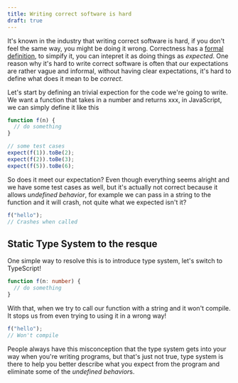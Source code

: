 ```yaml
---
title: Writing correct software is hard
draft: true
---
```


It's known in the industry that writing correct software is hard, if you don't feel the same way, you might be doing it wrong. Correctness has a [formal definition](<https://en.wikipedia.org/wiki/Correctness_(computer_science)>), to simpify it, you can intepret it as doing things as _expected_. One reason why it's hard to write correct software is often that our expectations are rather vague and informal, without having clear expectations, it's hard to define what does it mean to be _correct_.

Let's start by defining an trivial expection for the code we're going to write. We want a function that takes in a number and returns xxx, in JavaScript, we can simply define it like this

```js
function f(n) {
  // do something
}

// some test cases
expect(f(1)).toBe(2);
expect(f(2)).toBe(3);
expect(f(5)).toBe(6);
```

So does it meet our expectation? Even though everything seems alright and we have some test cases as well, but it's actually not correct because it allows _undefined behavior_, for example we can pass in a string to the function and it will crash, not quite what we expected isn't it?

```js
f("hello");
// Crashes when called
```

## Static Type System to the resque

One simple way to resolve this is to introduce type system, let's switch to TypeScript!

```ts
function f(n: number) {
  // do something
}
```

With that, when we try to call our function with a string and it won't compile. It stops us from even trying to using it in a wrong way!

```ts
f("hello");
// Won't compile
```

People always have this misconception that the type system gets into your way when you're writing programs, but that's just not true, type system is there to help you better describe what you expect from the program and eliminate some of the *undefined behavior*s.
